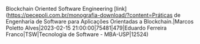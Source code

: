 

Blockchain Oriented Software Engineering [link] (https://pecepoli.com.br/monografia-download/?content=Práticas de Engenharia de Software para Aplicações Orientadas a Blockchain.|Marcos Poletto Alves|2023-02-15 21:00:00|75481|479|Eduardo Ferreira Franco|TSW|Tecnologia de Software - MBA-USP|12524)
